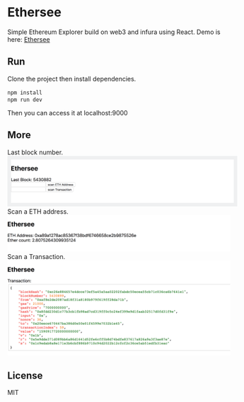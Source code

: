 # Ethersee

Simple Ethereum Explorer build on web3 and infura using React. Demo is here: <a href="https://ethersee.wanglei.io/" target="_blank">Ethersee</a>

## Run
Clone the project then install dependencies.
``` shell
npm install
npm run dev
```
Then you can access it at localhost:9000
## More
Last block number.
<img style="border: 8px solid #eff0f1" src="./ethersee1.jpeg">
Scan a ETH address.
<img src="./ethersee2.jpeg">
Scan a Transaction.
<img src="./ethersee3.jpeg">

## License
MIT
